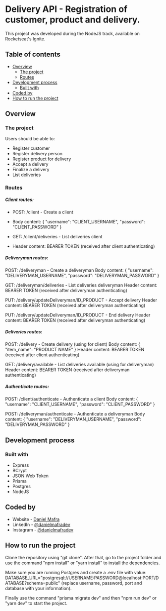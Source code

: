 # Delivery API - Registration of customer, product and delivery.

This project was developed during the NodeJS track, available on Rocketseat's Ignite.

## Table of contents

- [Overview](#overview)
  - [The project](#the-project)
  - [Routes](#routes)
- [Development process](#development-process)
  - [Built with](#built-with)
- [Coded by](#coded-by)
- [How to run the project](#how-to-run-the-project)

## Overview

### The project

Users should be able to:

- Register customer
- Register delivery person
- Register product for delivery
- Accept a delivery
- Finalize a delivery
- List deliveries

### Routes

##### Client routes:

- POST: /client - Create a client
- Body content: { "username": "CLIENT_USERNAME", "password": "CLIENT_PASSWORD" }

- GET: /client/deliveries - List deliveries client
- Header content: BEARER TOKEN (received after client authenticating)

##### Deliveryman routes:

POST: /deliveryman - Create a deliveryman
Body content: { "username": "DELIVERYMAN_USERNAME", "password": "DELIVERYMAN_PASSWORD" }

GET: /deliveryman/deliveries - List deliveries deliveryman
Header content: BEARER TOKEN (received after deliveryman authenticating)

PUT: /delivery/updateDeliveryman/ID_PRODUCT - Accept delivery
Header content: BEARER TOKEN (received after deliveryman authenticating)

PUT: /delivery/updateDeliveryman/ID_PRODUCT - End delivery
Header content: BEARER TOKEN (received after deliveryman authenticating)

##### Deliveries routes:

POST: /delivery - Create delivery (using for client)
Body content: { "item_name": "PRODUCT NAME" }
Header content: BEARER TOKEN (received after client authenticating)

GET: /delivery/available - List deliveries available (using for deliveryman)
Header content: BEARER TOKEN (received after deliveryman authenticating)

##### Authenticate routes:

POST: /client/authenticate - Authenticate a client
Body content: { "username": "CLIENT_USERNAME", "password": "CLIENT_PASSWORD" }

POST: /deliveryman/authenticate - Authenticate a deliveryman
Body content: { "username": "DELIVERYMAN_USERNAME", "password": "DELIVERYMAN_PASSWORD" }

## Development process

### Built with

- Express
- BCrypt
- JSON Web Token
- Prisma
- Postgres
- NodeJS

## Coded by

- Website - [Daniel Mafra](https://danielmafra.github.io)
- LinkedIn - [@danielmafradev](https://linkedin.com/in/danielmafradev)
- Instagram - [@danielmafradev](https://instagram.com/danielmafradev)

## How to run the project

Clone the repository using "git clone". After that, go to the project folder and use the command "npm install" or "yarn install" to install the dependencies.

Make sure you are running Postgres and create a .env file with value: DATABASE_URL="postgresql://USERNAME:PASSWORD@localhost:PORT/DATABASE?schema=public" (replace username, password, port and database with your information).

Finally use the command "prisma migrate dev" and then "npm run dev" or "yarn dev" to start the project.
